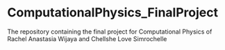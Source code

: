 # ComputationalPhysics_FinalProject
The repository containing the final project for Computational Physics of Rachel Anastasia Wijaya and Chellshe Love Simrochelle
